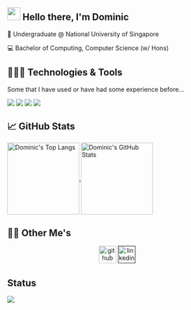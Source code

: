 ## <img src="https://raw.githubusercontent.com/MartinHeinz/MartinHeinz/master/wave.gif" width="30px"> Hello there, I'm Dominic 

:notebook_with_decorative_cover: Undergraduate @ National University of Singapore

:computer: Bachelor of Computing, Computer Science (w/ Hons)

## 👨🏻‍💻 Technologies & Tools
Some that I have used or have had some experience before...

![](https://img.shields.io/badge/Code-JavaScript-informational?style=flat&logo=javascript&logoColor=white&color=6495ed)
![](https://img.shields.io/badge/Code-HTML-informational?style=flat&logo=html5&logoColor=white&color=6495ed)
![](https://img.shields.io/badge/Code-Python-informational?style=flat&logo=python&logoColor=white&color=6495ed)
![](https://img.shields.io/badge/Code-C-informational?style=flat&logo=c&logoColor=white&color=6495ed)

## &#x1f4c8; GitHub Stats
<a href="https://github.com/anuraghazra/convoychat">
  <img align="center" height="165" alt="Dominic's Top Langs" src="https://github-readme-stats.vercel.app/api/top-langs/?username=domsterthebot&card_width=250&hide=css&show_owner=true&show_icons=true&theme=vue&count_private=true&layout=compact&cache_seconds=1800" />
</a>
<a href="https://github.com/anuraghazra/github-readme-stats">
  <img align="center" alt="Dominic's GitHub Stats" height="165" src="https://github-readme-stats.vercel.app/api?username=domsterthebot&show_icons=true&show_owner=true&theme=vue&count_private=true&cache_seconds=1800&include_all_commits=true" />
</a>

## 🧑🏻‍ Other Me's
<p align="center">
<a href = https://github.com/domsterthebot><img src='https://img.icons8.com/color/2x/github--v1.png' alt='github' height='40'></a>
<a href = ><img src='https://img.icons8.com/color/2x/linkedin.png' alt='linkedin' height='40'></a>

## Status
![](https://img.shields.io/badge/still-updating-brightgreen?style=for-the-badge)


<!--
**domsterthebot/domsterthebot** is a ✨ _special_ ✨ repository because its `README.md` (this file) appears on your GitHub profile.

Here are some ideas to get you started:

- 🔭 I’m currently working on ...
- 🌱 I’m currently learning ...
- 👯 I’m looking to collaborate on ...
- 🤔 I’m looking for help with ...
- 💬 Ask me about ...
- 📫 How to reach me: ...
- 😄 Pronouns: ...
- ⚡ Fun fact: ...
-->
